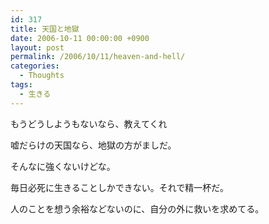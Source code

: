 ```yaml
---
id: 317
title: 天国と地獄
date: 2006-10-11 00:00:00 +0900
layout: post
permalink: /2006/10/11/heaven-and-hell/
categories:
  - Thoughts
tags:
  - 生きる
---
```

もうどうしようもないなら、教えてくれ
  
嘘だらけの天国なら、地獄の方がましだ。
  
そんなに強くないけどな。

毎日必死に生きることしかできない。それで精一杯だ。
  
人のことを想う余裕などないのに、自分の外に救いを求めてる。
